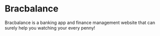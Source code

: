 # Bracbalance
Bracbalance is a banking app and finance management website that can surely help you watching your every penny!
